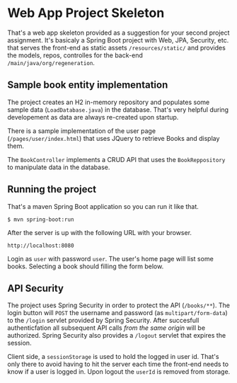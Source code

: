 # Web App Project Skeleton

That's a web app skeleton provided as a suggestion for your second project assignment. 
It's basicaly a Spring Boot project with Web, JPA, Security, etc. that serves the front-end as 
static assets `/resources/static/` and provides the models, repos, controlles for the back-end `/main/java/org/regeneration`.

## Sample book entity implementation

The project creates an H2 in-memory repository and populates some sample data (`LoadDatabase.java`) in the database. 
That's very helpful during developement as data are always re-created upon startup.

There is a sample implementation of the user page (`/pages/user/index.html`) that uses JQuery to retrieve Books 
and display them.

The `BookController` implements a CRUD API that uses the `BookReppository` to manipulate data in the database.

## Running the project

That's a maven Spring Boot application so you can run it like that.

```
$ mvn spring-boot:run
```

After the server is up with the following URL with your browser.

```
http://localhost:8080
```
Login as `user` with password `user`. The user's home page will list some books. Selecting a book should filling the form below.

## API Security

The project uses Spring Security in order to protect the API (`/books/**`). The login button will `POST` 
the username and password (as `multipart/form-data`) to the `/login` servlet provided by Spring Security. After succesfull authenticfation
all subsequent API calls *from the same origin* will be authorized. Spring Security also provides a `/logout` 
servlet that expires the session.

Client side, a `sessionStorage` is used to hold the logged in user id. That's only there to avoid having
to hit the server each time the front-end needs to know if a user is logged in. Upon logout the `userId` is removed from storage.
